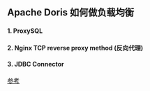 
## Apache Doris 如何做负载均衡

#### 1. ProxySQL
#### 2. Nginx TCP reverse proxy method (反向代理)
#### 3. JDBC Connector
[参考](https://doris.apache.org/docs/admin-manual/cluster-management/load-balancing?_highlight=balance)






